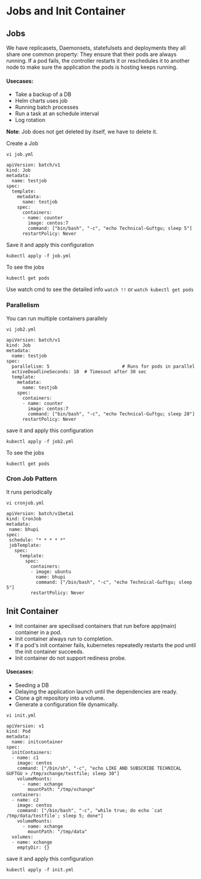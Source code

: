 # Jobs and Init Container

## Jobs

We have replicasets, Daemonsets, statefulsets and deployments they all share one common property: They ensure that their pods are always running. If a pod fails, the controller restarts it or reschedules it to another node to make sure the application the pods is hosting keeps running.

#### Usecases:

- Take a backup of a DB
- Helm charts uses job
- Running batch processes
- Run a task at an schedule interval
- Log rotation

**Note**: Job does not get deleted by itself, we have to delete it.

Create a Job

`vi job.yml`

```
apiVersion: batch/v1
kind: Job
metadata:
  name: testjob
spec:
  template:
    metadata:
      name: testjob
    spec:
      containers:
      - name: counter
        image: centos:7
        command: ["bin/bash", "-c", "echo Technical-Guftgu; sleep 5"]
      restartPolicy: Never
```
Save it and apply this configuration

```
kubectl apply -f job.yml
```

To see the jobs

```
kubectl get pods
```
Use watch cmd to see the detailed info `watch !!` or `watch kubectl get pods`

### Parallelism

You can run multiple containers parallely

`vi job2.yml`

```
apiVersion: batch/v1
kind: Job
metadata:
  name: testjob
spec:
  parallelism: 5                           # Runs for pods in parallel
  activeDeadlineSeconds: 10  # Timesout after 30 sec
  template:
    metadata:
      name: testjob
    spec:
      containers:
      - name: counter
        image: centos:7
        command: ["bin/bash", "-c", "echo Technical-Guftgu; sleep 20"]
      restartPolicy: Never
```
save it and apply this configuration

```
kubectl apply -f job2.yml
```

To see the jobs

```
kubectl get pods
```

### Cron Job Pattern

It runs periodically

`vi cronjob.yml`

```
apiVersion: batch/v1beta1
kind: CronJob
metadata:
 name: bhupi
spec:
 schedule: "* * * * *"
 jobTemplate:
   spec:
     template:
       spec:
         containers:
         - image: ubuntu
           name: bhupi
           command: ["/bin/bash", "-c", "echo Technical-Guftgu; sleep 5"]
         restartPolicy: Never
```
## Init Container

- Init container are specilised containers that run before app(main) container in a pod.
- Init container always run to completion.
- If a pod's init container fails, kubernetes repeatedly restarts the pod until the init container succeeds.
- Init container do not support rediness probe.

#### Usecases: 
- Seeding a DB
- Delaying the application launch until the dependencies are ready.
- Clone a git repository into a volume.
- Generate a configuration file dynamically.

`vi init.yml`

```
apiVersion: v1
kind: Pod
metadata:
  name: initcontainer
spec:
  initContainers:
  - name: c1
    image: centos
    command: ["/bin/sh", "-c", "echo LIKE AND SUBSCRIBE TECHNICAL GUFTGU > /tmp/xchange/testfile; sleep 30"]
    volumeMounts:        
      - name: xchange
        mountPath: "/tmp/xchange"  
  containers:
  - name: c2
    image: centos
    command: ["/bin/bash", "-c", "while true; do echo `cat /tmp/data/testfile`; sleep 5; done"]
    volumeMounts:
      - name: xchange
        mountPath: "/tmp/data"
  volumes:                            
  - name: xchange
    emptyDir: {}
```
save it and apply this configuration

```
kubectl apply -f init.yml
```
